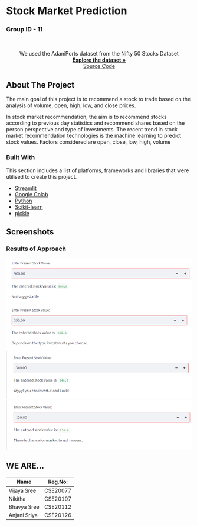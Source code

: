 # Stock Market Prediction

<h3> Group ID - 11 </h3>
<br />
 <div align="center">
<p align="center">
We used the AdaniPorts dataset from the Nifty 50 Stocks Dataset
    <br />
    <a href=https://github.com/AnjaniSriya/ML_Project/blob/b6c9682c2cf2c2451b87a2b7074578024a263743/ADANIPORTS.csv><strong>Explore the dataset »</strong></a>
    <br />
    <a href="https://github.com/AnjaniSriya/ML_Project/blob/b6c9682c2cf2c2451b87a2b7074578024a263743/CSE20077,20107,20112,20126.py">Source Code</a>
  </p>
</div>


<!-- ABOUT THE PROJECT -->
## About The Project

<p>The main goal of this project is to recommend a stock to trade based on the analysis of volume, open, high, low, and close prices.</p>
<p>In stock market recommendation, the aim is to recommend stocks according to previous day statistics and recommend shares based on the person perspective and type of investments. The recent trend in stock market recommendation technologies is the machine learning to predict stock values. Factors considered are open, close, low, high, volume</p>


### Built With

This section includes a list of platforms, frameworks and libraries that were utilised to create this project.

* [Streamlit](https://docs.streamlit.io/)
* [Google Colab](https://research.google.com/colaboratory/)
* [Python](https://www.python.org/)
* [Scikit-learn](https://scikit-learn.org/stable/)
* [pickle](https://docs.python.org/3/library/pickle.html)


<!-- SCREENSHOTS -->
## Screenshots

<h3> Results of Approach  </h3>
<img src="https://github.com/AnjaniSriya/ML_Project/blob/b6c9682c2cf2c2451b87a2b7074578024a263743/444.png">
<img src="https://github.com/AnjaniSriya/ML_Project/blob/b6c9682c2cf2c2451b87a2b7074578024a263743/333.png">
<img src="https://github.com/AnjaniSriya/ML_Project/blob/b6c9682c2cf2c2451b87a2b7074578024a263743/222.png">
<img src="https://github.com/AnjaniSriya/ML_Project/blob/b6c9682c2cf2c2451b87a2b7074578024a263743/111.png">

<!-- TEAM MEMBERS -->
## WE ARE...

Name          | Reg.No:
------------- | -------------
Vijaya Sree   | CSE20077
Nikitha       | CSE20107
Bhavya Sree   | CSE20112
Anjani Sriya  | CSE20126
